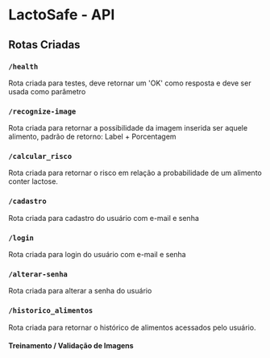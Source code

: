 # LactoSafe - API

## Rotas Criadas

### `/health`

Rota criada para testes, deve retornar um 'OK' como resposta e deve ser usada como parâmetro

### `/recognize-image`

Rota criada para retornar a possibilidade da imagem inserida ser aquele alimento, padrão de retorno: Label + Porcentagem

### `/calcular_risco`
Rota criada para retornar o risco em relação a probabilidade de um alimento conter lactose. 

### `/cadastro`

Rota criada para cadastro do usuário com e-mail e senha

### `/login`

Rota criada para login do usuário com e-mail e senha

### `/alterar-senha`
Rota criada para alterar a senha do usuário


### `/historico_alimentos`
Rota criada para retornar o histórico de alimentos acessados pelo usuário. 

#### Treinamento / Validação de Imagens

